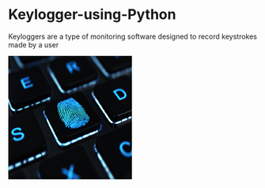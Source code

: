 # Keylogger-using-Python

Keyloggers are a type of monitoring software designed to record keystrokes made by a user

<img src ="https://github.com/MoonPengu/Keylogger-using-Python/blob/main/What_is_a_Keylogger-Thumb.jpg" width = "250" height="250" />
